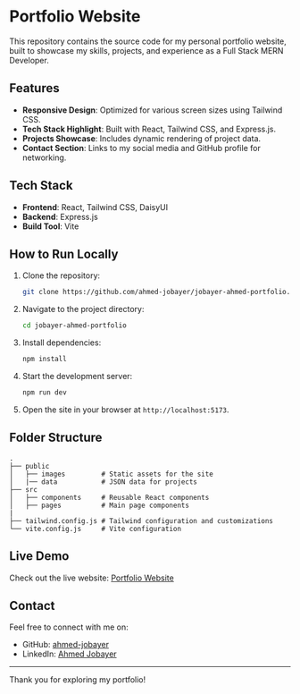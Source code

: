 # Portfolio Website

This repository contains the source code for my personal portfolio website, built to showcase my skills, projects, and experience as a Full Stack MERN Developer.

## Features

- **Responsive Design**: Optimized for various screen sizes using Tailwind CSS.
- **Tech Stack Highlight**: Built with React, Tailwind CSS, and Express.js.
- **Projects Showcase**: Includes dynamic rendering of project data.
- **Contact Section**: Links to my social media and GitHub profile for networking.

## Tech Stack

- **Frontend**: React, Tailwind CSS, DaisyUI
- **Backend**: Express.js
- **Build Tool**: Vite

## How to Run Locally

1. Clone the repository:
   ```bash
   git clone https://github.com/ahmed-jobayer/jobayer-ahmed-portfolio.git
   ```
2. Navigate to the project directory:
   ```bash
   cd jobayer-ahmed-portfolio
   ```
3. Install dependencies:
   ```bash
   npm install
   ```
4. Start the development server:
   ```bash
   npm run dev
   ```
5. Open the site in your browser at `http://localhost:5173`.

## Folder Structure

```
.
├── public
│   ├── images         # Static assets for the site
│   |── data           # JSON data for projects
├── src
│   ├── components     # Reusable React components
│   ├── pages          # Main page components
|
├── tailwind.config.js # Tailwind configuration and customizations
└── vite.config.js     # Vite configuration
```

## Live Demo

Check out the live website: [Portfolio Website](https://jobayer-ahmed-portfolio.surge.sh/)

## Contact

Feel free to connect with me on:
- GitHub: [ahmed-jobayer](https://github.com/ahmed-jobayer)
- LinkedIn: [Ahmed Jobayer](https://www.linkedin.com/in/ahmed-jobayer/)

---

Thank you for exploring my portfolio!





